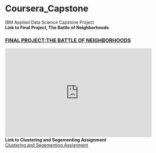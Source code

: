 # Coursera_Capstone
IBM Applied Data Science Capstone Project<br>
<b> Link to Final Project, The Battle of Neighborhoods</b>
### <a href="https://eu-gb.dataplatform.cloud.ibm.com/analytics/notebooks/v2/82b611a6-6d07-486c-aec3-6ea61d0e0fb1/view?access_token=7a2b28eae9f346f9b037534d7e757ce53c2fb3a5230873cfb963fd2f3d97c09b">FINAL PROJECT:THE BATTLE OF NEIGHBORHOODS </a><br>
<iframe src="https://onedrive.live.com/embed?cid=FED2147C35BCC710&resid=FED2147C35BCC710%21247&authkey=AGcXhJ-zWALQAw4&em=2" width="476" height="288" frameborder="0" scrolling="no"></iframe>


<br>
<b> Link to Clustering and Segementing Assignment </b><br>
<a href="https://eu-gb.dataplatform.cloud.ibm.com/analytics/notebooks/v2/7337f604-8527-4ac1-a4b5-99151a0aa9da/view?access_token=4f99a7e6b96cf403a9fa280e60fb956457699fcac6aaa5ac490bbc4aa1a64e16">Clustering and Segementing Assignment</a>
